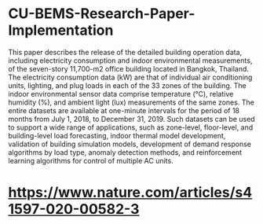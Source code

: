 # CU-BEMS-Research-Paper-Implementation
This paper describes the release of the detailed building operation data, including electricity consumption and indoor environmental measurements, of the seven-story 11,700-m2 office building located in Bangkok, Thailand. The electricity consumption data (kW) are that of individual air conditioning units, lighting, and plug loads in each of the 33 zones of the building. The indoor environmental sensor data comprise temperature (°C), relative humidity (%), and ambient light (lux) measurements of the same zones. The entire datasets are available at one-minute intervals for the period of 18 months from July 1, 2018, to December 31, 2019. Such datasets can be used to support a wide range of applications, such as zone-level, floor-level, and building-level load forecasting, indoor thermal model development, validation of building simulation models, development of demand response algorithms by load type, anomaly detection methods, and reinforcement learning algorithms for control of multiple AC units.
# https://www.nature.com/articles/s41597-020-00582-3
